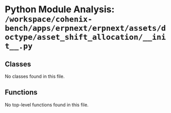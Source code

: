 # Python Module Analysis: `/workspace/cohenix-bench/apps/erpnext/erpnext/assets/doctype/asset_shift_allocation/__init__.py`

## Classes

No classes found in this file.


## Functions

No top-level functions found in this file.
